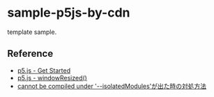 # sample-p5js-by-cdn
template sample.

## Reference
- [p5.js - Get Started](https://p5js.org/get-started/)
- [p5.js - windowResized()](https://p5js.org/reference/#/p5/windowResized)
- [cannot be compiled under '--isolatedModules'が出た時の対処方法](https://techblg.app/articles/how-to-fix-isolatedmodules-error/)